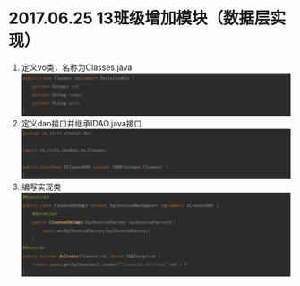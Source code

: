 # 2017.06.25 13班级增加模块（数据层实现）

1. 定义vo类，名称为Classes.java
	![](../images/34.jpg)  
1. 定义dao接口并继承IDAO.java接口  
	![](../images/35.jpg)  
1. 编写实现类  
	![](../images/36.jpg)  
